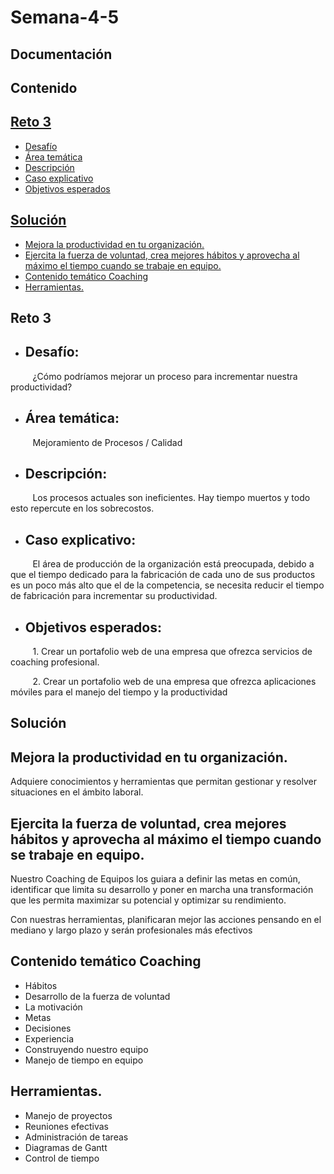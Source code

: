 # Semana-4-5
## Documentación
## Contenido
## [Reto 3](#reto)
* [Desafío](#desafio)
* [Área temática](#area_tematica)
* [Descripción](#descripcion)
* [Caso explicativo](#caso_explicativo)
* [Objetivos esperados](#objetivos_esperados)
## [Solución](#solucion)
  
  - [Mejora la productividad en tu organización.](#mejora-la-productividad-en-tu-organización)
  - [Ejercita la fuerza de voluntad, crea mejores hábitos y aprovecha al máximo el tiempo cuando se trabaje en equipo.](#ejercita-la-fuerza-de-voluntad-crea-mejores-hábitos-y-aprovecha-al-máximo-el-tiempo-cuando-se-trabaje-en-equipo)
  - [Contenido temático Coaching](#contenido-temático-coaching)
  - [Herramientas.](#herramientas)
<a name ="reto"></a>
## Reto 3
<a name ="desafio"></a>
* ## Desafío:
&nbsp;&nbsp;&nbsp;&nbsp;&nbsp;&nbsp;&nbsp;&nbsp;&nbsp;¿Cómo podríamos mejorar un proceso para incrementar nuestra productividad?
<a name ="area_tematica"></a>
* ## Área temática:
&nbsp;&nbsp;&nbsp;&nbsp;&nbsp;&nbsp;&nbsp;&nbsp;&nbsp;Mejoramiento de Procesos / Calidad
<a name ="descripcion"></a>
* ## Descripción:
&nbsp;&nbsp;&nbsp;&nbsp;&nbsp;&nbsp;&nbsp;&nbsp;&nbsp;Los procesos actuales son ineficientes. Hay tiempo muertos y todo esto repercute en los sobrecostos.
<a name ="caso_explicativo"></a>
* ## Caso explicativo:
&nbsp;&nbsp;&nbsp;&nbsp;&nbsp;&nbsp;&nbsp;&nbsp;&nbsp;El área de producción de la organización está preocupada, debido a que el tiempo dedicado para la fabricación de cada uno de sus productos es un poco más alto que el de la competencia, se necesita reducir el tiempo de fabricación para incrementar su productividad.
<a name ="objetivos_esperados"></a>
* ## Objetivos esperados:
&nbsp;&nbsp;&nbsp;&nbsp;&nbsp;&nbsp;&nbsp;&nbsp;&nbsp;1. Crear un portafolio web de una empresa que ofrezca servicios de coaching profesional.

&nbsp;&nbsp;&nbsp;&nbsp;&nbsp;&nbsp;&nbsp;&nbsp;&nbsp;2.  Crear un portafolio web de una empresa que ofrezca aplicaciones móviles para el manejo del tiempo y la productividad

<a name ="solucion"></a>
## Solución

<a name ="mejora_la_productividad"></a>
## Mejora la productividad en tu organización.
Adquiere conocimientos y herramientas que permitan gestionar y resolver situaciones en el ámbito laboral.


<a name ="ejercita_la_furza"></a>
## Ejercita la fuerza de voluntad, crea mejores hábitos y aprovecha al máximo el tiempo cuando se trabaje en equipo.

Nuestro Coaching de Equipos los guiara a definir las metas en común, identificar que limita su desarrollo y poner en marcha una transformación que les permita maximizar su potencial y optimizar su rendimiento.

Con nuestras herramientas, planificaran mejor las acciones pensando en el mediano y largo plazo y serán profesionales más efectivos

## Contenido temático Coaching
* Hábitos
* Desarrollo de la fuerza de voluntad
* La motivación
* Metas
* Decisiones
* Experiencia
* Construyendo nuestro equipo
* Manejo de tiempo en equipo


<a name ="herramientas"></a>
## Herramientas.
* Manejo de proyectos
* Reuniones efectivas
* Administración de tareas
* Diagramas de Gantt
* Control de tiempo
